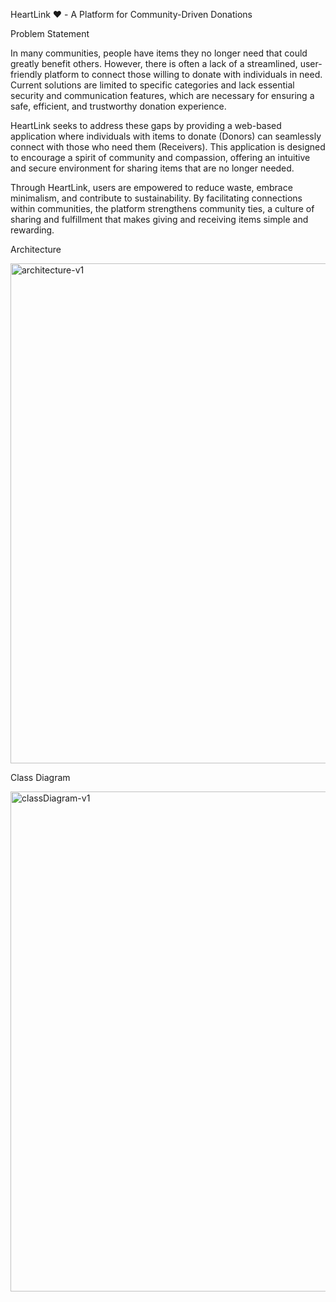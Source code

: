 HeartLink ❤️ - A Platform for Community-Driven Donations

Problem Statement

In many communities, people have items they no longer need that could greatly benefit others. However, there is often a lack of a streamlined, user-friendly platform to connect those willing to donate with individuals in need. Current solutions are limited to specific categories and lack essential security and communication features, which are necessary for ensuring a safe, efficient, and trustworthy donation experience.

HeartLink seeks to address these gaps by providing a web-based application where individuals with items to donate (Donors) can seamlessly connect with those who need them (Receivers). This application is designed to encourage a spirit of community and compassion, offering an intuitive and secure environment for sharing items that are no longer needed.

Through HeartLink, users are empowered to reduce waste, embrace minimalism, and contribute to sustainability. By facilitating connections within communities, the platform strengthens community ties, a culture of sharing and fulfillment that makes giving and receiving items simple and rewarding.

Architecture


<img width="800" alt="architecture-v1" src="https://github.com/user-attachments/assets/38637c5f-610b-418f-81e2-8406d3865676">


Class Diagram

<img width="800" alt="classDiagram-v1" src="https://github.com/user-attachments/assets/ef728e8b-a417-43f5-a533-0a6c6a346428">



